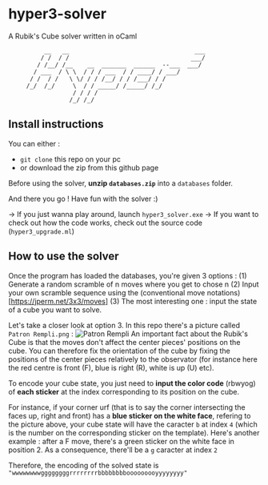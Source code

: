 # hyper3-solver

A Rubik's Cube solver written in oCaml
```
          __   __                                   ___  
         / /  / /                                  ___/  
        / /__/ /__    __  _______  ______  --___  ___/   
       / ___  / \ \  / / / ___  / / ____/ / ___/         
      / /  / /   \ \/ / / /__/ / / /___/ / /             
     /_/  /_/     \  / / _____/ /_____/ /_/              
                  / / / /                                
                 /_/ /_/                                 
```

## Install instructions
You can either :
* `git clone` this repo on your pc
* or download the zip from this github page

Before using the solver, **unzip `databases.zip`** into a `databases` folder.

And there you go ! Have fun with the solver :)

-> If you just wanna play around, launch `hyper3_solver.exe`
-> If you want to check out how the code works, check out the source code (`hyper3_upgrade.ml`)

## How to use the solver

Once the program has loaded the databases, you're given 3 options :
(1) Generate a random scramble of n moves where you get to chose n
(2) Input your own scramble sequence using the (conventional move notations)[https://jperm.net/3x3/moves]
(3) The most interesting one : input the state of a cube you want to solve.

Let's take a closer look at option 3.
In this repo there's a picture called `Patron Rempli.png` :
![Patron Rempli](https://github.com/user-attachments/assets/9cb81407-3fad-4f48-83fb-b437073ba50b)
An important fact about the Rubik's Cube is that the moves don't affect the center pieces' positions on the cube. You can therefore fix the orientation of the cube by fixing the positions of the center pieces relatively to the observator (for instance here the red centre is front (F), blue is right (R), white is up (U) etc).

To encode your cube state, you just need to **input the color code** (rbwyog) of **each sticker** at the index corresponding to its position on the cube.

For instance, if your corner urf (that is to say the corner intersecting the faces up, right and front) has a **blue sticker on the white face**, refering to the picture above, your cube state will have the caracter `b` at index `4` (which is the number on the corresponding sticker on the template).
Here's another example : after a F move, there's a green sticker on the white face in position 2. As a consequence, there'll be a `g` caracter at index `2`

Therefore, the encoding of the solved state is `"wwwwwwwwggggggggrrrrrrrrbbbbbbbbooooooooyyyyyyyy"`
